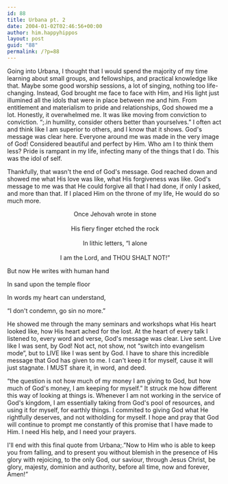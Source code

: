 ```yaml
---
id: 88
title: Urbana pt. 2
date: 2004-01-02T02:46:56+00:00
author: him.happyhippos
layout: post
guid: "88"
permalink: /?p=88
---
```

Going into Urbana, I thought that I would spend the majority of my time learning about small groups, and fellowships, and practical knowledge like that. Maybe some good worship sessions, a lot of singing, nothing too life-changing. Instead, God brought me face to face with Him, and His light just illumined all the idols that were in place between me and him. From entitlement and materialism to pride and relationships, God showed me a lot. Honestly, it overwhelmed me. It was like moving from conviction to conviction. &#8220;;.in humility, consider others better than yourselves.&#8221; I often act and think like I am superior to others, and I know that it shows. God's message was clear here. Everyone around me was made in the very image of God! Considered beautiful and perfect by Him. Who am I to think them less? Pride is rampant in my life, infecting many of the things that I do. This was the idol of self.
  
  
Thankfully, that wasn't the end of God's message. God reached down and showed me what His love was like, what His forgiveness was like. God's message to me was that He could forgive all that I had done, if only I asked, and more than that. If I placed Him on the throne of my life, He would do so much more. 

<p align="center">
  Once Jehovah wrote in stone<br /> <br />His fiery finger etched the rock<br /> <br />In lithic letters, &#8220;I alone<br /> <br />I am the Lord, and THOU SHALT NOT!&#8221;
</p>

But now He writes with human hand
  
  
In sand upon the temple floor
  
  
In words my heart can understand,
  
  
&#8220;I don't condemn, go sin no more.&#8221;

He showed me through the many seminars and workshops what His heart looked like, how His heart ached for the lost. At the heart of every talk I listened to, every word and verse, God's message was clear. Live sent. Live like I was sent, by God! Not act, not show, not &#8220;switch into evangelism mode&#8221;, but to LIVE like I was sent by God. I have to share this incredible message that God has given to me. I can't keep it for myself, cause it will just stagnate. I MUST share it, in word, and deed.

&#8220;the question is not how much of my money I am giving to God, but how much of God's money, I am keeping for myself.&#8221; It struck me how different this way of looking at things is. Whenever I am not working in the service of God's kingdom, I am essentially taking from God's pool of resources, and using it for myself, for earthly things. I commited to giving God what He rightfully deserves, and not witholding for myself. I hope and pray that God will continue to prompt me constantly of this promise that I have made to Him. I need His help, and I need your prayers.

I'll end with this final quote from Urbana;.&#8221;Now to Him who is able to keep you from falling, and to present you without blemish in the presence of His glory with rejoicing, to the only God, our saviour, through Jesus Christ, be glory, majesty, dominion and authority, before all time, now and forever, Amen!&#8221;
